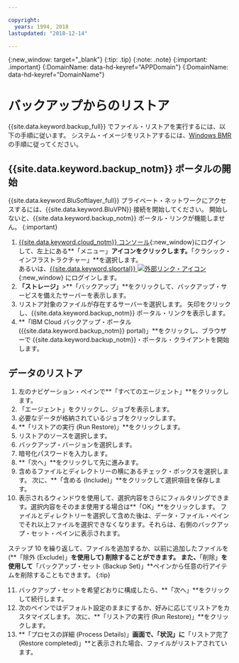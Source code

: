 ```yaml
---

copyright:
  years: 1994, 2018
lastupdated: "2018-12-14"

---
```

{:new_window: target="_blank"}
{:tip: .tip}
{:note: .note}
{:important: .important}
{:DomainName: data-hd-keyref="APPDomain"}
{:DomainName: data-hd-keyref="DomainName"}

# バックアップからのリストア

{{site.data.keyword.backup_full}} でファイル・リストアを実行するには、以下の手順に従います。 システム・イメージをリストアするには、[Windows BMR](restore-bmr-system-volume-image.html) の手順に従ってください。

## {{site.data.keyword.backup_notm}} ポータルの開始

{{site.data.keyword.BluSoftlayer_full}} プライベート・ネットワークにアクセスするには、{{site.data.keyword.BluVPN}} 接続を開始してください。 開始しないと、{{site.data.keyword.backup_notm}} ポータル・リンクが機能しません。
{:important}

1. [{{site.data.keyword.cloud_notm}} コンソール](https://{DomainName}/catalog/){:new_window}にログインして、左上にある**「メニュー」**アイコンをクリックします。**「クラシック・インフラストラクチャー」**を選択します。 <br/>
   あるいは、[{{site.data.keyword.slportal}} ![外部リンク・アイコン](../../icons/launch-glyph.svg "外部リンク・アイコン")](https://control.softlayer.com/){:new_window} にログインします。
2. **「ストレージ」**>**「バックアップ」**をクリックして、バックアップ・サービスを備えたサーバーを表示します。
3. リストア対象のファイルが存在するサーバーを選択します。 矢印をクリックし、{{site.data.keyword.backup_notm}} ポータル・リンクを表示します。
4. **「IBM Cloud バックアップ・ポータル ({{site.data.keyword.backup_notm}} portal)」**をクリックし、ブラウザーで {{site.data.keyword.backup_notm}}・ポータル・クライアントを開始します。

## データのリストア

1. 左のナビゲーション・ペインで**「すべてのエージェント」**をクリックします。
2. 「エージェント」をクリックし、ジョブを表示します。
3. 必要なデータが格納されているジョブをクリックします。
4. **「リストアの実行 (Run Restore)」**をクリックします。
5. リストアのソースを選択します。
6. バックアップ・バージョンを選択します。
7. 暗号化パスワードを入力します。
8. **「次へ」**をクリックして先に進みます。
9. 含めるファイルとディレクトリーの横にあるチェック・ボックスを選択します。 次に、**「含める (Include)」**をクリックして選択項目を保存します。
10. 表示されるウィンドウを使用して、選択内容をさらにフィルタリングできます。選択内容をそのまま使用する場合は**「OK」**をクリックします。
ファイルとディレクトリーを選択して含めた後は、データ・ファイル・ペインでそれ以上ファイルを選択できなくなります。それらは、右側のバックアップ・セット・ペインに表示されます。

   ステップ 10 を繰り返して、ファイルを追加するか、以前に追加したファイルを (**「除外 (Exclude)」**を使用して) 削除することができます。 また、**「削除」**を使用して**「バックアップ・セット (Backup Set)」**ペインから任意の行アイテムを削除することもできます。
   {:tip}

11. バックアップ・セットを希望どおりに構成したら、**「次へ」**をクリックして続行します。
12. 次のペインではデフォルト設定のままにするか、好みに応じてリストアをカスタマイズします。 次に、**「リストアの実行 (Run Restore)」**をクリックします。
13. **「プロセスの詳細 (Process Details)」**画面で、「状況」に**「リストア完了 (Restore completed)」**と表示された場合、ファイルがリストアされています。
